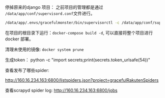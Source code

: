 停掉原来的django 项目：
之前项目的管理都是通过 `/data/app/conf/supervisord.conf`文件进行。

```sh
/data/app/.envs/gracefulmonster/bin/supervisorctl -c /data/app/conf/supervisord.conf stop all
```

在项目的根目录下运行：`docker-compose build -d`, 可以直接将整个项目进行 docker 部署。

清理未使用的镜像: `docker system prune`

生成token：
python -c "import secrets;print(secrets.token_urlsafe(54))"

查看发布了哪些spider:

<http://160.16.234.163:6800/listspiders.json?project=gracefulRakutenSpiders>

查看scrapyd spider log:
<http://160.16.234.163:6800/jobs>

<!-- {
  detail: '此令牌对任何类型的令牌无效',
  code: 'token_not_valid',
  messages: [
    {
      token_class: 'AccessToken',
      token_type: 'access',
      message: '令牌无效或已过期'
    }
  ]
} -->
